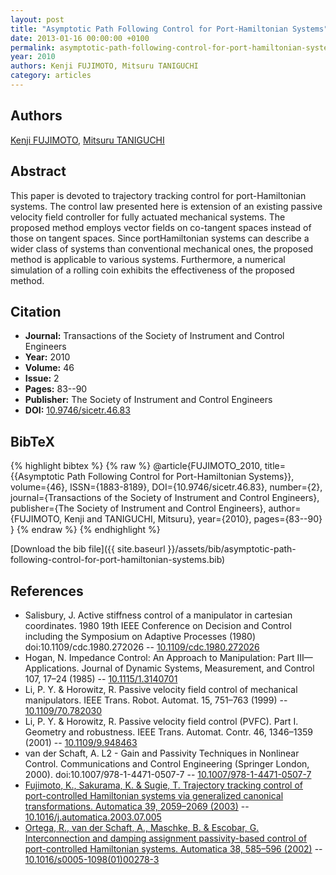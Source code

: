 ```yaml
---
layout: post
title: "Asymptotic Path Following Control for Port-Hamiltonian Systems"
date: 2013-01-16 00:00:00 +0100
permalink: asymptotic-path-following-control-for-port-hamiltonian-systems
year: 2010
authors: Kenji FUJIMOTO, Mitsuru TANIGUCHI
category: articles
---
```

 
## Authors
[Kenji FUJIMOTO](authors/kenji-fujimoto), [Mitsuru TANIGUCHI](authors/mitsuru-taniguchi)
 
## Abstract
This paper is devoted to trajectory tracking control for port-Hamiltonian systems. The control law presented here is extension of an existing passive velocity field controller for fully actuated mechanical systems. The proposed method employs vector fields on co-tangent spaces instead of those on tangent spaces. Since portHamiltonian systems can describe a wider class of systems than conventional mechanical ones, the proposed method is applicable to various systems. Furthermore, a numerical simulation of a rolling coin exhibits the effectiveness of the proposed method.
 
## Citation
- **Journal:** Transactions of the Society of Instrument and Control Engineers
- **Year:** 2010
- **Volume:** 46
- **Issue:** 2
- **Pages:** 83--90
- **Publisher:** The Society of Instrument and Control Engineers
- **DOI:** [10.9746/sicetr.46.83](https://doi.org/10.9746/sicetr.46.83)
 
## BibTeX
{% highlight bibtex %}
{% raw %}
@article{FUJIMOTO_2010,
  title={{Asymptotic Path Following Control for Port-Hamiltonian Systems}},
  volume={46},
  ISSN={1883-8189},
  DOI={10.9746/sicetr.46.83},
  number={2},
  journal={Transactions of the Society of Instrument and Control Engineers},
  publisher={The Society of Instrument and Control Engineers},
  author={FUJIMOTO, Kenji and TANIGUCHI, Mitsuru},
  year={2010},
  pages={83--90}
}
{% endraw %}
{% endhighlight %}
 
[Download the bib file]({{ site.baseurl }}/assets/bib/asymptotic-path-following-control-for-port-hamiltonian-systems.bib)
 
## References
- Salisbury, J. Active stiffness control of a manipulator in cartesian coordinates. 1980 19th IEEE Conference on Decision and Control including the Symposium on Adaptive Processes (1980) doi:10.1109/cdc.1980.272026 -- [10.1109/cdc.1980.272026](https://doi.org/10.1109/cdc.1980.272026)
- Hogan, N. Impedance Control: An Approach to Manipulation: Part III—Applications. Journal of Dynamic Systems, Measurement, and Control 107, 17–24 (1985) -- [10.1115/1.3140701](https://doi.org/10.1115/1.3140701)
- Li, P. Y. & Horowitz, R. Passive velocity field control of mechanical manipulators. IEEE Trans. Robot. Automat. 15, 751–763 (1999) -- [10.1109/70.782030](https://doi.org/10.1109/70.782030)
- Li, P. Y. & Horowitz, R. Passive velocity field control (PVFC). Part I. Geometry and robustness. IEEE Trans. Automat. Contr. 46, 1346–1359 (2001) -- [10.1109/9.948463](https://doi.org/10.1109/9.948463)
- van der Schaft, A. L2 - Gain and Passivity Techniques in Nonlinear Control. Communications and Control Engineering (Springer London, 2000). doi:10.1007/978-1-4471-0507-7 -- [10.1007/978-1-4471-0507-7](https://doi.org/10.1007/978-1-4471-0507-7)
- [Fujimoto, K., Sakurama, K. & Sugie, T. Trajectory tracking control of port-controlled Hamiltonian systems via generalized canonical transformations. Automatica 39, 2059–2069 (2003)](trajectory-tracking-control-of-port-controlled-hamiltonian-systems-via-generalized-canonical-transformations) -- [10.1016/j.automatica.2003.07.005](https://doi.org/10.1016/j.automatica.2003.07.005)
- [Ortega, R., van der Schaft, A., Maschke, B. & Escobar, G. Interconnection and damping assignment passivity-based control of port-controlled Hamiltonian systems. Automatica 38, 585–596 (2002)](interconnection-and-damping-assignment-passivity-based-control-of-port-controlled-hamiltonian-systems) -- [10.1016/s0005-1098(01)00278-3](https://doi.org/10.1016/s0005-1098(01)00278-3)

